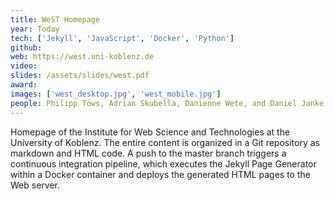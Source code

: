 ```yaml
---
title: WeST Homepage
year: Today
tech: ['Jekyll', 'JavaScript', 'Docker', 'Python']
github:
web: https://west.uni-koblenz.de
video:
slides: /assets/slides/west.pdf
award:
images: ['west_desktop.jpg', 'west_mobile.jpg']
people: Philipp Töws, Adrian Skubella, Danienne Wete, and Daniel Janke
---
```

Homepage of the Institute for Web Science and Technologies at the University of Koblenz. The entire content is organized in a Git repository as markdown and HTML code. A push to the master branch triggers a continuous integration pipeline, which executes the Jekyll Page Generator within a Docker container and deploys the generated HTML pages to the Web server.